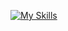[![My Skills](https://skillicons.dev/icons?i=js,typescript,html,css,wasm,arduino,autocad,linux,nextjs,raspberrypi,react,sketchup,tailwind,tensorflow,dotnet)](https://skillicons.dev)
